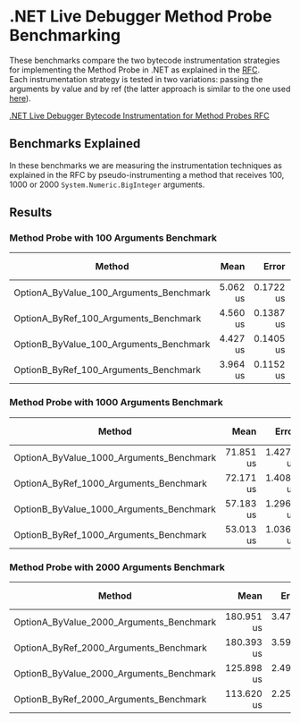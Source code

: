 # .NET Live Debugger Method Probe Benchmarking
These benchmarks compare the two bytecode instrumentation strategies for implementing the Method Probe in .NET as explained in the [RFC](https://docs.google.com/document/d/15atktdzQNgOSG81oC4_YJ67QVVzMcAXakBz1G-aXZ4g/edit#heading=h.a2uvr77xbrp).  
Each instrumentation strategy is tested in two variations: passing the arguments by value and by ref (the latter approach is similar to the one used [here](https://github.com/DataDog/dd-trace-dotnet/pull/2092)).

[.NET Live Debugger Bytecode Instrumentation for Method Probes RFC](https://docs.google.com/document/d/15atktdzQNgOSG81oC4_YJ67QVVzMcAXakBz1G-aXZ4g/edit#heading=h.a2uvr77xbrp)

## Benchmarks Explained
In these benchmarks we are measuring the instrumentation techniques as explained in the RFC by pseudo-instrumenting a method that receives 100, 1000 or 2000 `System.Numeric.BigInteger` arguments.

## Results

### Method Probe with 100 Arguments Benchmark
|                                 Method |       Mean |     Error |     StdDev |     Median |   Gen 0 | Code Size |  Gen 1 | Allocated |
|--------------------------------------- |-----------:|----------:|-----------:|-----------:|--------:|----------:|-------:|----------:|
|  OptionA_ByValue_100_Arguments_Benchmark |   5.062 us | 0.1722 us | 0.4942 us |   5.059 us |  1.0300 |     22 KB |      - |      6 KB |
|    OptionA_ByRef_100_Arguments_Benchmark |   4.560 us | 0.1387 us | 0.3957 us |   4.550 us |  1.0300 |     14 KB |      - |      6 KB |
|  OptionB_ByValue_100_Arguments_Benchmark |   4.427 us | 0.1405 us | 0.4097 us |   4.401 us |  1.0338 |     22 KB |      - |      6 KB |
|    OptionB_ByRef_100_Arguments_Benchmark |   3.964 us | 0.1152 us | 0.3324 us |   3.923 us |  1.0338 |     24 KB |      - |      6 KB |

### Method Probe with 1000 Arguments Benchmark
|                                 Method |       Mean |     Error |     StdDev |     Median |   Gen 0 | Code Size |  Gen 1 | Allocated |
|--------------------------------------- |-----------:|----------:|-----------:|-----------:|--------:|----------:|-------:|----------:|
| OptionA_ByValue_1000_Arguments_Benchmark |  71.851 us | 1.4279 us | 3.6602 us |  70.708 us | 10.1318 |    147 KB | 0.1221 |     63 KB |
|   OptionA_ByRef_1000_Arguments_Benchmark |  72.171 us | 1.4084 us | 3.6104 us |  71.925 us | 10.1318 |    137 KB | 0.1221 |     63 KB |
| OptionB_ByValue_1000_Arguments_Benchmark |  57.183 us | 1.2964 us | 3.7816 us |  56.035 us | 10.1318 |    153 KB |      - |     63 KB |
|   OptionB_ByRef_1000_Arguments_Benchmark |  53.013 us | 1.0360 us | 1.4181 us |  52.764 us | 10.1929 |    122 KB |      - |     63 KB |

### Method Probe with 2000 Arguments Benchmark

|                                 Method |       Mean |     Error |     StdDev |     Median |   Gen 0 | Code Size |  Gen 1 | Allocated |
|--------------------------------------- |-----------:|----------:|-----------:|-----------:|--------:|----------:|-------:|----------:|
| OptionA_ByValue_2000_Arguments_Benchmark | 180.951 us | 3.4748 us | 6.7773 us | 179.610 us | 20.2637 |    295 KB |      - |    125 KB |
|   OptionA_ByRef_2000_Arguments_Benchmark | 180.393 us | 3.5930 us | 7.0922 us | 179.638 us | 20.2637 |    275 KB |      - |    125 KB |
| OptionB_ByValue_2000_Arguments_Benchmark | 125.898 us | 2.4994 us | 4.8748 us | 124.146 us | 20.3857 |    319 KB |      - |    125 KB |
|   OptionB_ByRef_2000_Arguments_Benchmark | 113.620 us | 2.2569 us | 3.5797 us | 113.232 us | 20.3857 |    244 KB |      - |    125 KB |
